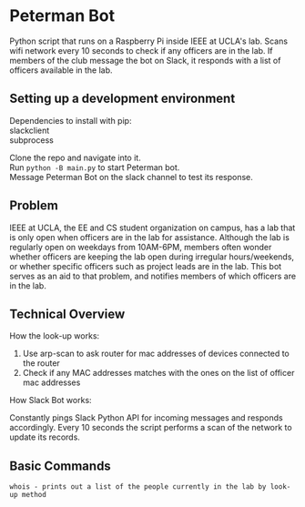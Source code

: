 # Peterman Bot
Python script that runs on a Raspberry Pi inside IEEE at UCLA's lab. Scans wifi network every 10 seconds to check if any officers are in the lab. If members of the club message the bot on Slack, it responds with a list of officers available in the lab.

## Setting up a development environment
Dependencies to install with pip:  
slackclient  
subprocess

Clone the repo and navigate into it.  
Run `python -B main.py` to start Peterman bot.  
Message Peterman Bot on the slack channel to test its response.

## Problem
IEEE at UCLA, the EE and CS student organization on campus, has a lab that is only open when officers are in the lab for assistance. Although the lab is regularly open on weekdays from 10AM-6PM, members often wonder whether officers are keeping the lab open during irregular hours/weekends, or whether specific officers such as project leads are in the lab. This bot serves as an aid to that problem, and notifies members of which officers are in the lab.

## Technical Overview
How the look-up works:

1. Use arp-scan to ask router for mac addresses of devices connected to the router
2. Check if any MAC addresses matches with the ones on the list of officer mac addresses

How Slack Bot works:

Constantly pings Slack Python API for incoming messages and responds accordingly. Every 10 seconds the script performs a scan of the network
to update its records.

## Basic Commands
```
whois - prints out a list of the people currently in the lab by look-up method
```
